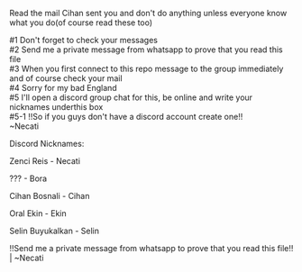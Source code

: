 Read the mail Cihan sent you and don't do anything unless everyone know what you do(of course read these too)

  #1 Don't forget to check your messages                                                                                 
  #2 Send me a private message from whatsapp to prove that you read this file                                            
  #3 When you first connect to this repo message to the group immediately and of course check your mail                  
  #4 Sorry for my bad England                                                                                            
  #5 I'll open a discord group chat for this, be online and write your nicknames underthis box                            
     #5-1 !!So if you guys don't have a discord account create one!!                                                     
                                                                                                    ~Necati             



 Discord Nicknames:    
 
   Zenci Reis - Necati  
   
   ??? - Bora   
   
   Cihan Bosnali - Cihan
   
   Oral Ekin - Ekin   
   
   Selin Buyukalkan - Selin   


!!Send me a private message from whatsapp to prove that you read this file!! | ~Necati
